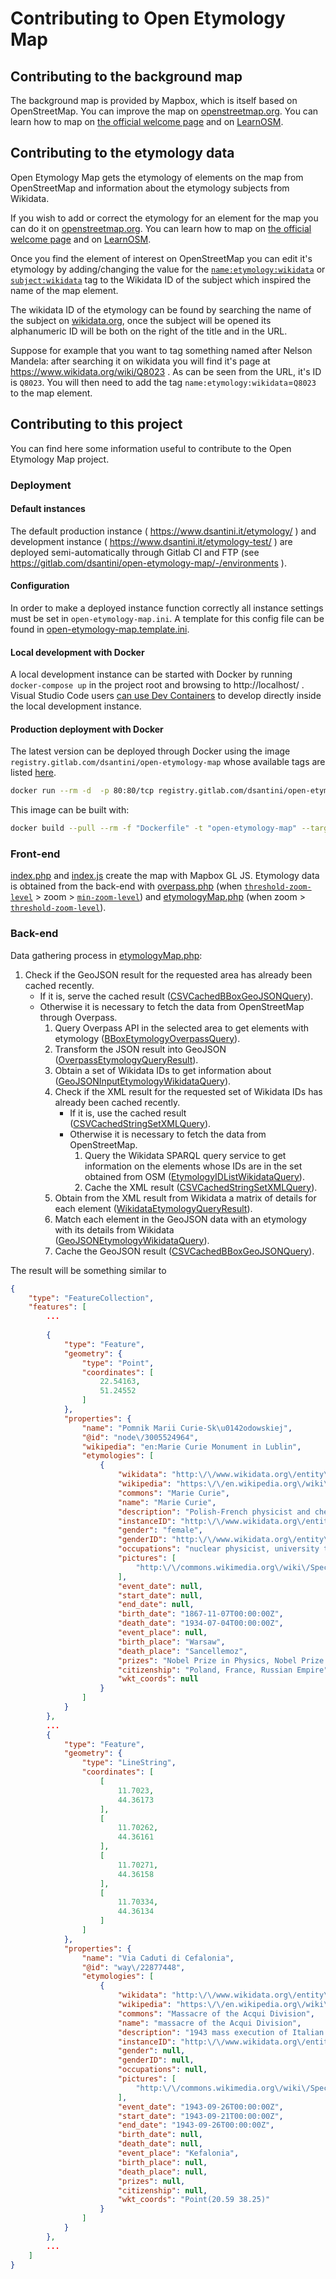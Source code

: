 # Contributing to Open Etymology Map

## Contributing to the background map

The background map is provided by Mapbox, which is itself based on OpenStreetMap. You can improve the map on [openstreetmap.org](https://www.openstreetmap.org/).
You can learn how to map on [the official welcome page](https://www.openstreetmap.org/welcome) and on [LearnOSM](https://learnosm.org/).

## Contributing to the etymology data

Open Etymology Map gets the etymology of elements on the map from OpenStreetMap and information about the etymology subjects from Wikidata.

If you wish to add or correct the etymology for an element for the map you can do it on [openstreetmap.org](https://www.openstreetmap.org/).
You can learn how to map on [the official welcome page](https://www.openstreetmap.org/welcome) and on [LearnOSM](https://learnosm.org/).

Once you find the element of interest on OpenStreetMap you can edit it's etymology by adding/changing the value for the [`name:etymology:wikidata`](https://wiki.openstreetmap.org/wiki/Key:name:etymology:wikidata) or [`subject:wikidata`](https://wiki.openstreetmap.org/wiki/Key:subject) tag to the Wikidata ID of the subject which inspired the name of the map element.

The wikidata ID of the etymology can be found by searching the name of the subject on [wikidata.org](https://www.wikidata.org/wiki/Wikidata:Main_Page), once the subject will be opened its alphanumeric ID will be both on the right of the title and in the URL.

Suppose for example that you want to tag something named after Nelson Mandela: after searching it on wikidata you will find it's page at https://www.wikidata.org/wiki/Q8023 . As can be seen from the URL, it's ID is `Q8023`. You will then need to add the tag `name:etymology:wikidata`=`Q8023` to the map element.

## Contributing to this project

You can find here some information useful to contribute to the Open Etymology Map project.

### Deployment

#### Default instances

The default production instance ( https://www.dsantini.it/etymology/ ) and development instance ( https://www.dsantini.it/etymology-test/ ) are deployed semi-automatically through Gitlab CI and FTP (see https://gitlab.com/dsantini/open-etymology-map/-/environments ).

#### Configuration

In order to make a deployed instance function correctly all instance settings must be set in `open-etymology-map.ini`. A template for this config file can be found in  [open-etymology-map.template.ini](open-etymology-map.template.ini).

#### Local development with Docker

A local development instance can be started with Docker by running `docker-compose up` in the project root and browsing to http://localhost/ .
Visual Studio Code users [can use Dev Containers](https://code.visualstudio.com/docs/remote/containers) to develop directly inside the local development instance.

#### Production deployment with Docker

The latest version can be deployed through Docker using the image `registry.gitlab.com/dsantini/open-etymology-map` whose available tags are listed [here](https://gitlab.com/dsantini/open-etymology-map/container_registry/2165364).

```sh
docker run --rm -d  -p 80:80/tcp registry.gitlab.com/dsantini/open-etymology-map:latest
```

This image can be built with:

```sh
docker build --pull --rm -f "Dockerfile" -t "open-etymology-map" --target "prod" .
```

### Front-end

[index.php](web/index.php) and [index.js](web/index.js) create the map with Mapbox GL JS.
Etymology data is obtained from the back-end with [overpass.php](web/overpass.php) (when [`threshold-zoom-level`](open-etymology-map.template.ini) > zoom > [`min-zoom-level`](open-etymology-map.template.ini)) and [etymologyMap.php](web/etymologyMap.php) (when zoom > [`threshold-zoom-level`](open-etymology-map.template.ini)).

### Back-end

Data gathering process in [etymologyMap.php](web/etymologyMap.php):

1. Check if the GeoJSON result for the requested area has already been cached recently.
   - If it is, serve the cached result ([CSVCachedBBoxGeoJSONQuery](web/app/query/cache/CSVCachedBBoxGeoJSONQuery.php)).
   - Otherwise it is necessary to fetch the data from OpenStreetMap through Overpass.
      1. Query Overpass API in the selected area to get elements with etymology ([BBoxEtymologyOverpassQuery](web/app/query/overpass/BBoxEtymologyOverpassQuery.php)).
      2. Transform the JSON result into GeoJSON ([OverpassEtymologyQueryResult](web/app/result/overpass/OverpassEtymologyQueryResult.php)).
      3. Obtain a set of Wikidata IDs to get information about ([GeoJSONInputEtymologyWikidataQuery](web/app/query/wikidata/GeoJSONInputEtymologyWikidataQuery.php)).
      4. Check if the XML result for the requested set of Wikidata IDs has already been cached recently.
         - If it is, use the cached result ([CSVCachedStringSetXMLQuery](web/app/query/cache/CSVCachedStringSetXMLQuery.php)).
         - Otherwise it is necessary to fetch the data from OpenStreetMap.
            1. Query the Wikidata SPARQL query service to get information on the elements whose IDs are in the set obtained from OSM ([EtymologyIDListWikidataQuery](web/app/query/wikidata/EtymologyIDListWikidataQuery.php)).
            2. Cache the XML result ([CSVCachedStringSetXMLQuery](web/app/query/cache/CSVCachedStringSetXMLQuery.php)).
      5. Obtain from the XML result from Wikidata a matrix of details for each element ([WikidataEtymologyQueryResult](web/app/result/wikidata/WikidataEtymologyQueryResult.php)).
      6. Match each element in the GeoJSON data with an etymology with its details from Wikidata ([GeoJSONEtymologyWikidataQuery](web/app/query/wikidata/GeoJSONEtymologyWikidataQuery.php)).
      7. Cache the GeoJSON result ([CSVCachedBBoxGeoJSONQuery](web/app/query/cache/CSVCachedBBoxGeoJSONQuery.php)).

The result will be something similar to
```json
{
    "type": "FeatureCollection",
    "features": [
        ...
        
        {
            "type": "Feature",
            "geometry": {
                "type": "Point",
                "coordinates": [
                    22.54163,
                    51.24552
                ]
            },
            "properties": {
                "name": "Pomnik Marii Curie-Sk\u0142odowskiej",
                "@id": "node\/3005524964",
                "wikipedia": "en:Marie Curie Monument in Lublin",
                "etymologies": [
                    {
                        "wikidata": "http:\/\/www.wikidata.org\/entity\/Q7186",
                        "wikipedia": "https:\/\/en.wikipedia.org\/wiki\/Marie_Curie",
                        "commons": "Marie Curie",
                        "name": "Marie Curie",
                        "description": "Polish-French physicist and chemist (1867-1934)",
                        "instanceID": "http:\/\/www.wikidata.org\/entity\/Q5",
                        "gender": "female",
                        "genderID": "http:\/\/www.wikidata.org\/entity\/Q6581072",
                        "occupations": "nuclear physicist, university teacher, chemist, physicist",
                        "pictures": [
                            "http:\/\/commons.wikimedia.org\/wiki\/Special:FilePath\/Marie%20Curie%20c.%201920s.jpg"
                        ],
                        "event_date": null,
                        "start_date": null,
                        "end_date": null,
                        "birth_date": "1867-11-07T00:00:00Z",
                        "death_date": "1934-07-04T00:00:00Z",
                        "event_place": null,
                        "birth_place": "Warsaw",
                        "death_place": "Sancellemoz",
                        "prizes": "Nobel Prize in Physics, Nobel Prize in Chemistry",
                        "citizenship": "Poland, France, Russian Empire",
                        "wkt_coords": null
                    }
                ]
            }
        },
        ...
        {
            "type": "Feature",
            "geometry": {
                "type": "LineString",
                "coordinates": [
                    [
                        11.7023,
                        44.36173
                    ],
                    [
                        11.70262,
                        44.36161
                    ],
                    [
                        11.70271,
                        44.36158
                    ],
                    [
                        11.70334,
                        44.36134
                    ]
                ]
            },
            "properties": {
                "name": "Via Caduti di Cefalonia",
                "@id": "way\/22877448",
                "etymologies": [
                    {
                        "wikidata": "http:\/\/www.wikidata.org\/entity\/Q537576",
                        "wikipedia": "https:\/\/en.wikipedia.org\/wiki\/Massacre_of_the_Acqui_Division",
                        "commons": "Massacre of the Acqui Division",
                        "name": "massacre of the Acqui Division",
                        "description": "1943 mass execution of Italian soldiers",
                        "instanceID": "http:\/\/www.wikidata.org\/entity\/Q135010",
                        "gender": null,
                        "genderID": null,
                        "occupations": null,
                        "pictures": [
                            "http:\/\/commons.wikimedia.org\/wiki\/Special:FilePath\/Argostoli%20mnimeio%20Italon.JPG"
                        ],
                        "event_date": "1943-09-26T00:00:00Z",
                        "start_date": "1943-09-21T00:00:00Z",
                        "end_date": "1943-09-26T00:00:00Z",
                        "birth_date": null,
                        "death_date": null,
                        "event_place": "Kefalonia",
                        "birth_place": null,
                        "death_place": null,
                        "prizes": null,
                        "citizenship": null,
                        "wkt_coords": "Point(20.59 38.25)"
                    }
                ]
            }
        },
        ...
    ]
}
```

